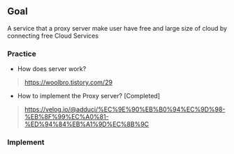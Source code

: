 ## Goal
A service that a proxy server make user have free and large size of cloud 
by connecting free Cloud Services

### Practice
- How does server work?
> https://woolbro.tistory.com/29 

- How to implement the Proxy server? [Completed]
> https://velog.io/@adduci/%EC%9E%90%EB%B0%94%EC%9D%98-%EB%8F%99%EC%A0%81-%ED%94%84%EB%A1%9D%EC%8B%9C 

### Implement
